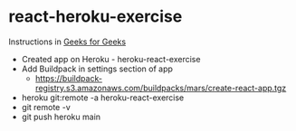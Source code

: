 # react-heroku-exercise
Instructions in [Geeks for Geeks](https://www.geeksforgeeks.org/how-to-deploy-react-app-to-heroku/)
- Created app on Heroku - heroku-react-exercise
- Add Buildpack in settings section of app<br>
    - https://buildpack-registry.s3.amazonaws.com/buildpacks/mars/create-react-app.tgz
- heroku git:remote -a heroku-react-exercise
- git remote -v
- git push heroku main